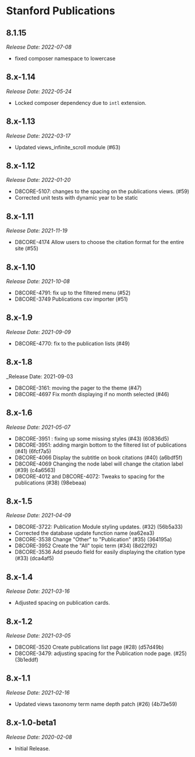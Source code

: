 # Stanford Publications


8.1.15
--------------------------------------------------------------------------------
_Release Date: 2022-07-08_

- fixed composer namespace to lowercase

8.x-1.14
--------------------------------------------------------------------------------
_Release Date: 2022-05-24_

- Locked composer dependency due to `intl` extension.

8.x-1.13
--------------------------------------------------------------------------------
_Release Date: 2022-03-17_

- Updated views_infinite_scroll module (#63)


8.x-1.12
--------------------------------------------------------------------------------
_Release Date: 2022-01-20_

- D8CORE-5107: changes to the spacing on the publications views. (#59)
- Corrected unit tests with dynamic year to be static


8.x-1.11
--------------------------------------------------------------------------------
_Release Date: 2021-11-19_

- D8CORE-4174 Allow users to choose the citation format for the entire site (#55)


8.x-1.10
--------------------------------------------------------------------------------
_Release Date: 2021-10-08_

- D8CORE-4791: fix up to the filtered menu (#52)
- D8CORE-3749 Publications csv importer (#51)


8.x-1.9
--------------------------------------------------------------------------------
_Release Date: 2021-09-09_

- D8CORE-4770: fix to the publication lists (#49)


8.x-1.8
--------------------------------------------------------------------------------
_Release Date: 2021-09-03

- D8CORE-3161: moving the pager to the theme (#47)
- D8CORE-4697 Fix month displaying if no month selected (#46)

8.x-1.6
--------------------------------------------------------------------------------
_Release Date: 2021-05-07_

- D8CORE-3951 : fixing up some missing styles (#43) (60836d5)
- D8CORE-3951: adding margin bottom to the filtered list of publications (#41) (6fcf7a5)
- D8CORE-4066 Display the subtitle on book citations (#40) (a6bdf5f)
- D8CORE-4069 Changing the node label will change the citation label (#39) (c4a6563)
- D8CORE-4012 and D8CORE-4072: Tweaks to spacing for the publications (#38) (98ebeaa)

8.x-1.5
--------------------------------------------------------------------------------
_Release Date: 2021-04-09_

- D8CORE-3722: Publication Module styling updates. (#32) (56b5a33)
- Corrected the database update function name (ea62ea3)
- D8CORE-3538 Change "Other" to "Publication" (#35) (364195a)
- D8CORE-3952 Create the "All" topic term (#34) (8d22f92)
- D8CORE-3536 Add pseudo field for easily displaying the citation type (#33) (dca4af5)

8.x-1.4
--------------------------------------------------------------------------------
_Release Date: 2021-03-16_

- Adjusted spacing on publication cards.

8.x-1.2
--------------------------------------------------------------------------------
_Release Date: 2021-03-05_

- D8CORE-3520 Create publications list page (#28) (d57d49b)
- D8CORE-3479: adjusting spacing for the Publication node page. (#25) (3b1eddf)

8.x-1.1
--------------------------------------------------------------------------------
_Release Date: 2021-02-16_

- Updated views taxonomy term name depth patch (#26) (4b73e59)

8.x-1.0-beta1
--------------------------------------------------------------------------------
_Release Date: 2020-02-08_

- Initial Release.
